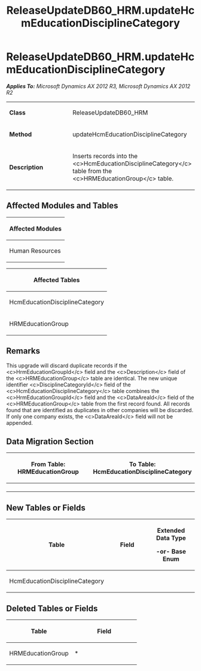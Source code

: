 ﻿---
title: ReleaseUpdateDB60_HRM.updateHcmEducationDisciplineCategory
TOCTitle: ReleaseUpdateDB60_HRM.updateHcmEducationDisciplineCategory
ms:assetid: a9234243-45c2-eb02-24a6-418056ec36ef
ms:mtpsurl: https://msdn.microsoft.com/en-us/library/JJ686418(v=AX.60)
ms:contentKeyID: 49710374
ms.date: 05/18/2015
mtps_version: v=AX.60
---

# ReleaseUpdateDB60\_HRM.updateHcmEducationDisciplineCategory 


_**Applies To:** Microsoft Dynamics AX 2012 R3, Microsoft Dynamics AX 2012 R2_

<table>
<colgroup>
<col style="width: 50%" />
<col style="width: 50%" />
</colgroup>
<tbody>
<tr class="odd">
<td><p><strong>Class</strong></p></td>
<td><p>ReleaseUpdateDB60_HRM</p></td>
</tr>
<tr class="even">
<td><p><strong>Method</strong></p></td>
<td><p>updateHcmEducationDisciplineCategory</p></td>
</tr>
<tr class="odd">
<td><p><strong>Description</strong></p></td>
<td><p>Inserts records into the &lt;c&gt;HcmEducationDisciplineCategory&lt;/c&gt; table from the &lt;c&gt;HRMEducationGroup&lt;/c&gt; table.</p></td>
</tr>
</tbody>
</table>


## Affected Modules and Tables

<table>
<colgroup>
<col style="width: 100%" />
</colgroup>
<thead>
<tr class="header">
<th><p>Affected Modules</p></th>
</tr>
</thead>
<tbody>
<tr class="odd">
<td><p>Human Resources</p></td>
</tr>
</tbody>
</table>


<table>
<colgroup>
<col style="width: 100%" />
</colgroup>
<thead>
<tr class="header">
<th><p>Affected Tables</p></th>
</tr>
</thead>
<tbody>
<tr class="odd">
<td><p>HcmEducationDisciplineCategory</p></td>
</tr>
<tr class="even">
<td><p>HRMEducationGroup</p></td>
</tr>
</tbody>
</table>


## Remarks

This upgrade will discard duplicate records if the \<c\>HrmEducationGroupId\</c\> field and the \<c\>Description\</c\> field of the \<c\>HRMEducationGroup\</c\> table are identical. The new unique identifier \<c\>DisciplineCategoryId\</c\> field of the \<c\>HcmEducationDisciplineCategory\</c\> table combines the \<c\>HrmEducationGroupId\</c\> field and the \<c\>DataAreaId\</c\> field of the \<c\>HRMEducationGroup\</c\> table from the first record found. All records found that are identified as duplicates in other companies will be discarded. If only one company exists, the \<c\>DataAreaId\</c\> field will not be appended.

## Data Migration Section

<table>
<colgroup>
<col style="width: 50%" />
<col style="width: 50%" />
</colgroup>
<thead>
<tr class="header">
<th><p>From Table: HRMEducationGroup</p></th>
<th><p>To Table: HcmEducationDisciplineCategory</p></th>
</tr>
</thead>
<tbody>
<tr class="odd">
<td><p></p></td>
<td><p></p></td>
</tr>
</tbody>
</table>


## New Tables or Fields

<table>
<colgroup>
<col style="width: 33%" />
<col style="width: 33%" />
<col style="width: 33%" />
</colgroup>
<thead>
<tr class="header">
<th><p>Table</p></th>
<th><p>Field</p></th>
<th><p>Extended Data Type</p>
<p>-or- Base Enum</p></th>
</tr>
</thead>
<tbody>
<tr class="odd">
<td><p>HcmEducationDisciplineCategory</p></td>
<td><p></p></td>
<td><p></p></td>
</tr>
</tbody>
</table>


## Deleted Tables or Fields

<table>
<colgroup>
<col style="width: 50%" />
<col style="width: 50%" />
</colgroup>
<thead>
<tr class="header">
<th><p>Table</p></th>
<th><p>Field</p></th>
</tr>
</thead>
<tbody>
<tr class="odd">
<td><p>HRMEducationGroup</p></td>
<td><p>*</p></td>
</tr>
</tbody>
</table>

  


